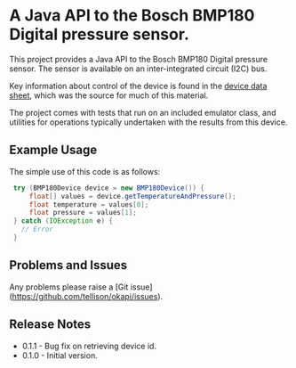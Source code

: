 # A Java API to the Bosch BMP180 Digital pressure sensor.

This project provides a Java API to the Bosch BMP180 Digital pressure sensor.  The sensor is available on an inter-integrated circuit (I2C) bus.

Key information about control of the device is found in the [device data sheet](http://www.datasheetspdf.com/PDF/BMP180/770150/1), which was the source for much of this material.

The project comes with tests that run on an included emulator class, and utilities for operations typically undertaken with the results from this device.

## Example Usage

The simple use of this code is as follows:

```java
 try (BMP180Device device = new BMP180Device()) {
     float[] values = device.getTemperatureAndPressure();
     float temperature = values[0];
     float pressure = values[1];
 } catch (IOException e) {
   // Error
 }
```

## Problems and Issues

Any problems please raise a [Git issue] (https://github.com/tellison/okapi/issues).


## Release Notes

 - 0.1.1 - Bug fix on retrieving device id.
 - 0.1.0 - Initial version.
